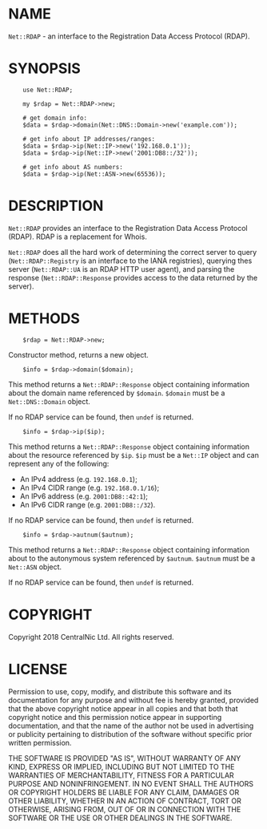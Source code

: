 # NAME

`Net::RDAP` - an interface to the Registration Data Access Protocol
(RDAP).

# SYNOPSIS

        use Net::RDAP;

        my $rdap = Net::RDAP->new;

        # get domain info:
        $data = $rdap->domain(Net::DNS::Domain->new('example.com'));

        # get info about IP addresses/ranges:
        $data = $rdap->ip(Net::IP->new('192.168.0.1'));
        $data = $rdap->ip(Net::IP->new('2001:DB8::/32'));

        # get info about AS numbers:
        $data = $rdap->ip(Net::ASN->new(65536));

# DESCRIPTION

`Net::RDAP` provides an interface to the Registration Data Access
Protocol (RDAP). RDAP is a replacement for Whois.

`Net::RDAP` does all the hard work of determining the correct
server to query (`Net::RDAP::Registry` is an interface to the
IANA registries), querying thes server (`Net::RDAP::UA` is an
RDAP HTTP user agent), and parsing the response
(`Net::RDAP::Response` provides access to the data returned
by the server).

# METHODS

        $rdap = Net::RDAP->new;

Constructor method, returns a new object.

        $info = $rdap->domain($domain);

This method returns a `Net::RDAP::Response` object containing
information about the domain name referenced by `$domain`.
`$domain` must be a `Net::DNS::Domain` object.

If no RDAP service can be found, then `undef` is returned.

        $info = $rdap->ip($ip);

This method returns a `Net::RDAP::Response` object containing
information about the resource referenced by `$ip`.
`$ip` must be a `Net::IP` object and can represent any of the
following:

- An IPv4 address (e.g. `192.168.0.1`);
- An IPv4 CIDR range (e.g. `192.168.0.1/16`);
- An IPv6 address (e.g. `2001:DB8::42:1`);
- An IPv6 CIDR range (e.g. `2001:DB8::/32`).

If no RDAP service can be found, then `undef` is returned.

        $info = $rdap->autnum($autnum);

This method returns a `Net::RDAP::Response` object containing
information about to the autonymous system referenced by `$autnum`.
`$autnum` must be a `Net::ASN` object.

If no RDAP service can be found, then `undef` is returned.

# COPYRIGHT

Copyright 2018 CentralNic Ltd. All rights reserved.

# LICENSE

Permission to use, copy, modify, and distribute this software and its
documentation for any purpose and without fee is hereby granted,
provided that the above copyright notice appear in all copies and that
both that copyright notice and this permission notice appear in
supporting documentation, and that the name of the author not be used
in advertising or publicity pertaining to distribution of the software
without specific prior written permission.

THE SOFTWARE IS PROVIDED "AS IS", WITHOUT WARRANTY OF ANY KIND, EXPRESS
OR IMPLIED, INCLUDING BUT NOT LIMITED TO THE WARRANTIES OF
MERCHANTABILITY, FITNESS FOR A PARTICULAR PURPOSE AND NONINFRINGEMENT.
IN NO EVENT SHALL THE AUTHORS OR COPYRIGHT HOLDERS BE LIABLE FOR ANY
CLAIM, DAMAGES OR OTHER LIABILITY, WHETHER IN AN ACTION OF CONTRACT,
TORT OR OTHERWISE, ARISING FROM, OUT OF OR IN CONNECTION WITH THE
SOFTWARE OR THE USE OR OTHER DEALINGS IN THE SOFTWARE.
